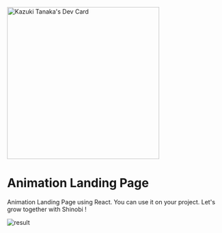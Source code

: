 <div align="left">
<a href="https://app.daily.dev/kazukitanaka78"><img src="https://api.daily.dev/devcards/v2/PHSwSXz5nU7o2tQfxoObs.png?r=l8b&type=default" width="356" alt="Kazuki Tanaka's Dev Card"/></a>
</div>

</div>

# Animation Landing Page
Animation Landing Page using React. You can use it on your project. Let's grow together with Shinobi !

![result](https://github.com/shinobi8894/animation-landing-page/assets/56811611/80b7a084-5f4f-4970-bc50-11f5ed3d857f)
